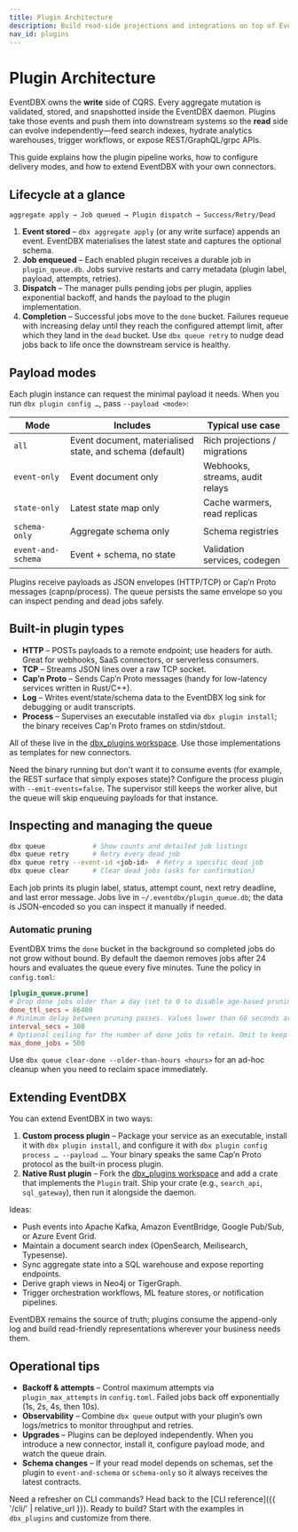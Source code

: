 ```yaml
---
title: Plugin Architecture
description: Build read-side projections and integrations on top of EventDBX.
nav_id: plugins
---
```


# Plugin Architecture

EventDBX owns the **write** side of CQRS. Every aggregate mutation is validated, stored, and snapshotted inside the EventDBX daemon. Plugins take those events and push them into downstream systems so the **read** side can evolve independently—feed search indexes, hydrate analytics warehouses, trigger workflows, or expose REST/GraphQL/grpc APIs.

This guide explains how the plugin pipeline works, how to configure delivery modes, and how to extend EventDBX with your own connectors.

## Lifecycle at a glance

```
aggregate apply → Job queued → Plugin dispatch → Success/Retry/Dead
```

1. **Event stored** – `dbx aggregate apply` (or any write surface) appends an event. EventDBX materialises the latest state and captures the optional schema.
2. **Job enqueued** – Each enabled plugin receives a durable job in `plugin_queue.db`. Jobs survive restarts and carry metadata (plugin label, payload, attempts, retries).
3. **Dispatch** – The manager pulls pending jobs per plugin, applies exponential backoff, and hands the payload to the plugin implementation.
4. **Completion** – Successful jobs move to the `done` bucket. Failures requeue with increasing delay until they reach the configured attempt limit, after which they land in the `dead` bucket. Use `dbx queue retry` to nudge dead jobs back to life once the downstream service is healthy.

## Payload modes

Each plugin instance can request the minimal payload it needs. When you run `dbx plugin config …`, pass `--payload <mode>`:

| Mode              | Includes                                                         | Typical use case                 |
|-------------------|------------------------------------------------------------------|----------------------------------|
| `all`             | Event document, materialised state, and schema (default)         | Rich projections / migrations    |
| `event-only`      | Event document only                                              | Webhooks, streams, audit relays  |
| `state-only`      | Latest state map only                                            | Cache warmers, read replicas     |
| `schema-only`     | Aggregate schema only                                            | Schema registries                |
| `event-and-schema`| Event + schema, no state                                         | Validation services, codegen     |

Plugins receive payloads as JSON envelopes (HTTP/TCP) or Cap’n Proto messages (capnp/process). The queue persists the same envelope so you can inspect pending and dead jobs safely.

## Built-in plugin types

- **HTTP** – POSTs payloads to a remote endpoint; use headers for auth. Great for webhooks, SaaS connectors, or serverless consumers.
- **TCP** – Streams JSON lines over a raw TCP socket.
- **Cap’n Proto** – Sends Cap’n Proto messages (handy for low-latency services written in Rust/C++).
- **Log** – Writes event/state/schema data to the EventDBX log sink for debugging or audit transcripts.
- **Process** – Supervises an executable installed via `dbx plugin install`; the binary receives Cap'n Proto frames on stdin/stdout.

All of these live in the [dbx_plugins workspace](https://github.com/thachp/dbx_plugins). Use those implementations as templates for new connectors.

Need the binary running but don't want it to consume events (for example, the REST surface that simply exposes state)? Configure the process plugin with `--emit-events=false`. The supervisor still keeps the worker alive, but the queue will skip enqueuing payloads for that instance.

## Inspecting and managing the queue

```bash
dbx queue            # Show counts and detailed job listings
dbx queue retry      # Retry every dead job
dbx queue retry --event-id <job-id>  # Retry a specific dead job
dbx queue clear      # Clear dead jobs (asks for confirmation)
```

Each job prints its plugin label, status, attempt count, next retry deadline, and last error message. Jobs live in `~/.eventdbx/plugin_queue.db`; the data is JSON-encoded so you can inspect it manually if needed.

### Automatic pruning

EventDBX trims the `done` bucket in the background so completed jobs do not grow without bound. By default the daemon removes jobs after 24 hours and evaluates the queue every five minutes. Tune the policy in `config.toml`:

```toml
[plugin_queue.prune]
# Drop done jobs older than a day (set to 0 to disable age-based pruning).
done_ttl_secs = 86400
# Minimum delay between pruning passes. Values lower than 60 seconds are rounded up.
interval_secs = 300
# Optional ceiling for the number of done jobs to retain. Omit to keep all jobs within the TTL.
max_done_jobs = 500
```

Use `dbx queue clear-done --older-than-hours <hours>` for an ad-hoc cleanup when you need to reclaim space immediately.

## Extending EventDBX

You can extend EventDBX in two ways:

1. **Custom process plugin** – Package your service as an executable, install it with `dbx plugin install`, and configure it with `dbx plugin config process … --payload …`. Your binary speaks the same Cap’n Proto protocol as the built-in process plugin.
2. **Native Rust plugin** – Fork the [dbx_plugins workspace](https://github.com/thachp/dbx_plugins) and add a crate that implements the `Plugin` trait. Ship your crate (e.g., `search_api`, `sql_gateway`), then run it alongside the daemon.

Ideas:

- Push events into Apache Kafka, Amazon EventBridge, Google Pub/Sub, or Azure Event Grid.
- Maintain a document search index (OpenSearch, Meilisearch, Typesense).
- Sync aggregate state into a SQL warehouse and expose reporting endpoints.
- Derive graph views in Neo4j or TigerGraph.
- Trigger orchestration workflows, ML feature stores, or notification pipelines.

EventDBX remains the source of truth; plugins consume the append-only log and build read-friendly representations wherever your business needs them.

## Operational tips

- **Backoff & attempts** – Control maximum attempts via `plugin_max_attempts` in `config.toml`. Failed jobs back off exponentially (1s, 2s, 4s, then 10s).
- **Observability** – Combine `dbx queue` output with your plugin’s own logs/metrics to monitor throughput and retries.
- **Upgrades** – Plugins can be deployed independently. When you introduce a new connector, install it, configure payload mode, and watch the queue drain.
- **Schema changes** – If your read model depends on schemas, set the plugin to `event-and-schema` or `schema-only` so it always receives the latest contracts.

Need a refresher on CLI commands? Head back to the [CLI reference]({{ '/cli/' | relative_url }}). Ready to build? Start with the examples in `dbx_plugins` and customize from there.
